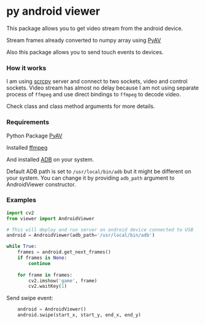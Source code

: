 # py android viewer

This package allows you to get video stream from the android device.

Stream frames already converted to numpy array using [PyAV](https://github.com/mikeboers/PyAV)

Also this package allows you to send touch events to devices.


### How it works
I am using [scrcpy](https://github.com/Genymobile/scrcpy) server and connect to two sockets, video and control sockets.
Video stream has almost no delay because I am not using separate process of `ffmpeg` and use direct bindings to `ffmpeg` to decode video.

Check class and class method arguments for more details.

### Requirements 
Python Package [PyAV](http://docs.mikeboers.com/pyav/develop/overview/installation.html)

Installed [ffmpeg](http://ffmpeg.org/)

And installed [ADB](https://developer.android.com/tools/adb) on your system.  

Default ADB path is set to `/usr/local/bin/adb` but it might be different on your system.
You can change it by providing `adb_path` argument to AndroidViewer constructor.

### Examples
```python
import cv2
from viewer import AndroidViewer

# This will deploy and run server on android device connected to USB
android = AndroidViewer(adb_path='/usr/local/bin/adb')

while True:
    frames = android.get_next_frames()
    if frames is None:
        continue
    
    for frame in frames:
        cv2.imshow('game', frame)
        cv2.waitKey(1)
```

Send swipe event:
```python
    android = AndroidViewer()
    android.swipe(start_x, start_y, end_x, end_y)   
```